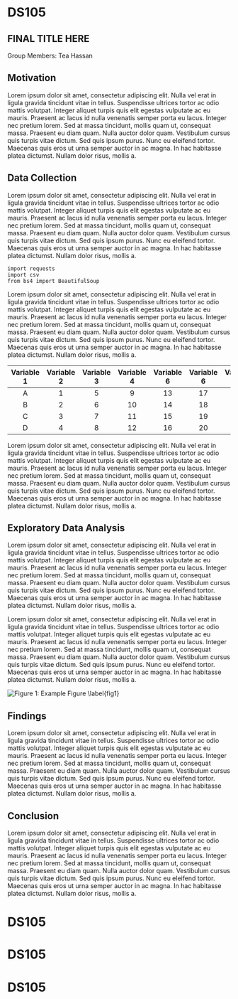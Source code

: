 # DS105

## FINAL TITLE HERE

Group Members: Tea Hassan

## Motivation

Lorem ipsum dolor sit amet, consectetur adipiscing elit. Nulla vel erat in ligula gravida tincidunt vitae in tellus. Suspendisse ultrices tortor ac odio mattis volutpat. Integer aliquet turpis quis elit egestas vulputate ac eu mauris. Praesent ac lacus id nulla venenatis semper porta eu lacus. Integer nec pretium lorem. Sed at massa tincidunt, mollis quam ut, consequat massa. Praesent eu diam quam. Nulla auctor dolor quam. Vestibulum cursus quis turpis vitae dictum. Sed quis ipsum purus. Nunc eu eleifend tortor. Maecenas quis eros ut urna semper auctor in ac magna. In hac habitasse platea dictumst. Nullam dolor risus, mollis a.

## Data Collection

Lorem ipsum dolor sit amet, consectetur adipiscing elit. Nulla vel erat in ligula gravida tincidunt vitae in tellus. Suspendisse ultrices tortor ac odio mattis volutpat. Integer aliquet turpis quis elit egestas vulputate ac eu mauris. Praesent ac lacus id nulla venenatis semper porta eu lacus. Integer nec pretium lorem. Sed at massa tincidunt, mollis quam ut, consequat massa. Praesent eu diam quam. Nulla auctor dolor quam. Vestibulum cursus quis turpis vitae dictum. Sed quis ipsum purus. Nunc eu eleifend tortor. Maecenas quis eros ut urna semper auctor in ac magna. In hac habitasse platea dictumst. Nullam dolor risus, mollis a.

```Python3
import requests
import csv
from bs4 import BeautifulSoup
```

Lorem ipsum dolor sit amet, consectetur adipiscing elit. Nulla vel erat in ligula gravida tincidunt vitae in tellus. Suspendisse ultrices tortor ac odio mattis volutpat. Integer aliquet turpis quis elit egestas vulputate ac eu mauris. Praesent ac lacus id nulla venenatis semper porta eu lacus. Integer nec pretium lorem. Sed at massa tincidunt, mollis quam ut, consequat massa. Praesent eu diam quam. Nulla auctor dolor quam. Vestibulum cursus quis turpis vitae dictum. Sed quis ipsum purus. Nunc eu eleifend tortor. Maecenas quis eros ut urna semper auctor in ac magna. In hac habitasse platea dictumst. Nullam dolor risus, mollis a.

|  Variable 1    | Variable 2  |  Variable 3  | Variable 4   | Variable 6    |  Variable 6             |       Variable 7     | 
|:--------------:|:-----------:|:------------:|:------------:|:-------------:|:-----------------------:|:--------------------:|
| A              |       1     |      5       |        9     |        13     |          17             |             21       |   
| B              |       2     |      6       |       10     |        14     |          18             |             22       |  
| C              |       3     |      7       |       11     |        15     |          19             |             23       |  
| D              |       4     |      8       |       12     |        16     |          20             |             24       |   

Lorem ipsum dolor sit amet, consectetur adipiscing elit. Nulla vel erat in ligula gravida tincidunt vitae in tellus. Suspendisse ultrices tortor ac odio mattis volutpat. Integer aliquet turpis quis elit egestas vulputate ac eu mauris. Praesent ac lacus id nulla venenatis semper porta eu lacus. Integer nec pretium lorem. Sed at massa tincidunt, mollis quam ut, consequat massa. Praesent eu diam quam. Nulla auctor dolor quam. Vestibulum cursus quis turpis vitae dictum. Sed quis ipsum purus. Nunc eu eleifend tortor. Maecenas quis eros ut urna semper auctor in ac magna. In hac habitasse platea dictumst. Nullam dolor risus, mollis a.

## Exploratory Data Analysis

Lorem ipsum dolor sit amet, consectetur adipiscing elit. Nulla vel erat in ligula gravida tincidunt vitae in tellus. Suspendisse ultrices tortor ac odio mattis volutpat. Integer aliquet turpis quis elit egestas vulputate ac eu mauris. Praesent ac lacus id nulla venenatis semper porta eu lacus. Integer nec pretium lorem. Sed at massa tincidunt, mollis quam ut, consequat massa. Praesent eu diam quam. Nulla auctor dolor quam. Vestibulum cursus quis turpis vitae dictum. Sed quis ipsum purus. Nunc eu eleifend tortor. Maecenas quis eros ut urna semper auctor in ac magna. In hac habitasse platea dictumst. Nullam dolor risus, mollis a.

Lorem ipsum dolor sit amet, consectetur adipiscing elit. Nulla vel erat in ligula gravida tincidunt vitae in tellus. Suspendisse ultrices tortor ac odio mattis volutpat. Integer aliquet turpis quis elit egestas vulputate ac eu mauris. Praesent ac lacus id nulla venenatis semper porta eu lacus. Integer nec pretium lorem. Sed at massa tincidunt, mollis quam ut, consequat massa. Praesent eu diam quam. Nulla auctor dolor quam. Vestibulum cursus quis turpis vitae dictum. Sed quis ipsum purus. Nunc eu eleifend tortor. Maecenas quis eros ut urna semper auctor in ac magna. In hac habitasse platea dictumst. Nullam dolor risus, mollis a.

![Figure 1: Example Figure \label{fig1}](./figs/boxplots.png)


## Findings

Lorem ipsum dolor sit amet, consectetur adipiscing elit. Nulla vel erat in ligula gravida tincidunt vitae in tellus. Suspendisse ultrices tortor ac odio mattis volutpat. Integer aliquet turpis quis elit egestas vulputate ac eu mauris. Praesent ac lacus id nulla venenatis semper porta eu lacus. Integer nec pretium lorem. Sed at massa tincidunt, mollis quam ut, consequat massa. Praesent eu diam quam. Nulla auctor dolor quam. Vestibulum cursus quis turpis vitae dictum. Sed quis ipsum purus. Nunc eu eleifend tortor. Maecenas quis eros ut urna semper auctor in ac magna. In hac habitasse platea dictumst. Nullam dolor risus, mollis a.

## Conclusion

Lorem ipsum dolor sit amet, consectetur adipiscing elit. Nulla vel erat in ligula gravida tincidunt vitae in tellus. Suspendisse ultrices tortor ac odio mattis volutpat. Integer aliquet turpis quis elit egestas vulputate ac eu mauris. Praesent ac lacus id nulla venenatis semper porta eu lacus. Integer nec pretium lorem. Sed at massa tincidunt, mollis quam ut, consequat massa. Praesent eu diam quam. Nulla auctor dolor quam. Vestibulum cursus quis turpis vitae dictum. Sed quis ipsum purus. Nunc eu eleifend tortor. Maecenas quis eros ut urna semper auctor in ac magna. In hac habitasse platea dictumst. Nullam dolor risus, mollis a.
# DS105
# DS105
# DS105
